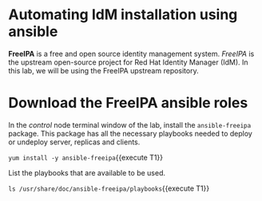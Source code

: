 # Automating IdM installation using ansible

**FreeIPA** is a free and open source identity management system. *FreeIPA* is the upstream open-source project for Red Hat Identity Manager (IdM). In this lab, we will be using the FreeIPA upstream repository.

# Download the FreeIPA ansible roles

In the *control* node terminal window of the lab, install the `ansible-freeipa` package. This package has all the necessary playbooks needed to deploy or undeploy server, replicas and clients.

`yum install -y ansible-freeipa`{{execute T1}}

List the playbooks that are available to be used. 

`ls /usr/share/doc/ansible-freeipa/playbooks`{{execute T1}}

